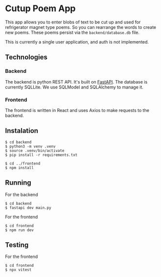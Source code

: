 # Cutup Poem App

This app allows you to enter blobs of text to be cut up and used for refrigerator magnet type poems. So you can rearrange the words to create new poems. These poems persist via the `backend/database.db` file.

This is currently a single user application, and auth is not implemented.

## Technologies

### Backend

The backend is python REST API. It's built on [FastAPI](https://fastapi.tiangolo.com/). The database is currently SQLLite. We use SQLModel and SQLAlchemy to manage it.

### Frontend

The frontend is written in React and uses Axios to make requests to the backend.

## Instalation

```
$ cd backend
$ python3 -m venv .venv
$ source .venv/bin/activate
$ pip install -r requirements.txt

$ cd ../frontend
$ npm install
```

## Running

For the backend

```
$ cd backend
$ fastapi dev main.py
```

For the frontend

```
$ cd frontend
$ npm run dev
```

## Testing

For the frontend

```
$ cd frontend
$ npx vitest
```
